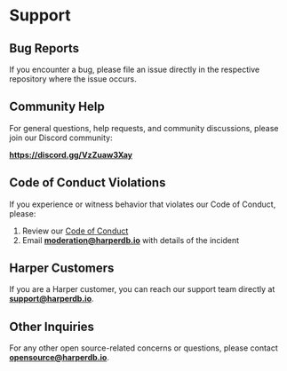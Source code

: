 # Support

## Bug Reports

If you encounter a bug, please file an issue directly in the respective repository where the issue occurs.

## Community Help

For general questions, help requests, and community discussions, please join our Discord community:

**https://discord.gg/VzZuaw3Xay**

## Code of Conduct Violations

If you experience or witness behavior that violates our Code of Conduct, please:

1. Review our [Code of Conduct](CODE_OF_CONDUCT.md)
2. Email **moderation@harperdb.io** with details of the incident

## Harper Customers

If you are a Harper customer, you can reach our support team directly at **support@harperdb.io**.

## Other Inquiries

For any other open source-related concerns or questions, please contact **opensource@harperdb.io**.
